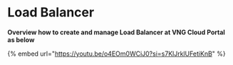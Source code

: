 # Load Balancer



**Overview how to create and manage Load Balancer at VNG Cloud Portal as below**

{% embed url="https://youtu.be/o4EOm0WCiJ0?si=s7KlJrklUFetiKnB" %}
